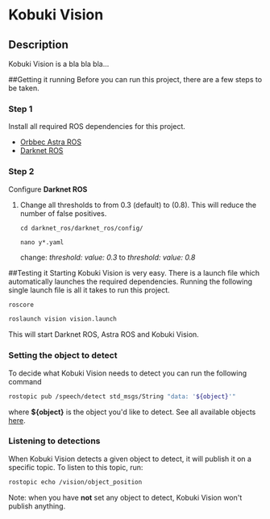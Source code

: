 # Kobuki Vision

## Description
Kobuki Vision is a bla bla bla...

##Getting it running
Before you can run this project, there are a few steps to be taken. 

### Step 1
Install all required ROS dependencies for this project. 
 - [Orbbec Astra ROS](http://wiki.ros.org/astra_camera)
 - [Darknet ROS](https://github.com/leggedrobotics/darknet_ros)
 
 ### Step 2
 Configure **Darknet ROS**
 
 1. Change all thresholds to from 0.3 (default) to (0.8). This will reduce the number of false positives. 
 
    ```
    cd darknet_ros/darknet_ros/config/
    ```
    ``` 
    nano y*.yaml
    ```
    change: *threshold: value: 0.3* to *threshold: value: 0.8*

##Testing it
Starting Kobuki Vision is very easy. There is a launch file which automatically launches
the required dependencies. Running the following single launch file is all it takes to run this project.
```Bash
roscore
```
```Bash
roslaunch vision vision.launch
```
This will start Darknet ROS, Astra ROS and Kobuki Vision. 

### Setting the object to detect
To decide what Kobuki Vision needs to detect you can run the following command
```Bash
rostopic pub /speech/detect std_msgs/String "data: '${object}'" 
```
where **${object}** is the object you'd like to detect. See all available objects [here](https://github.com/leggedrobotics/darknet_ros/blob/master/darknet_ros/config/yolov2.yaml).

### Listening to detections
When Kobuki Vision detects a given object to detect, it will publish it on a specific topic.
To listen to this topic, run:
```Bash
rostopic echo /vision/object_position
```
Note: when you have **not** set any object to detect, Kobuki Vision won't publish anything. 

